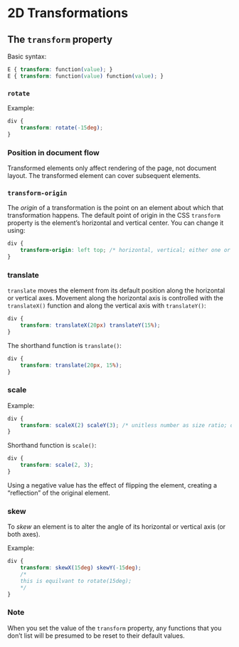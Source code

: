 # 2D Transformations

## The `transform` property

Basic syntax:

```css
E { transform: function(value); }
E { transform: function(value) function(value); }
```

### `rotate`

Example:

```css
div {
	transform: rotate(-15deg);
}
```

### Position in document flow

Transformed elements only affect rendering of the page, not document layout. The transformed element can cover subsequent elements.

### `transform-origin`

The *origin* of a transformation is the point on an element about which that transformation happens. The default point of origin in the CSS `transform` property is the element’s horizontal and vertical center. You can change it using:

```css
div {
	transform-origin: left top; /* horizontal, vertical; either one or two length, percentage, or keyword values */
}
```

### translate

`translate` moves the element from its default position along the horizontal or vertical axes. Movement along the horizontal axis is controlled with the `translateX()` function and along the vertical axis with `translateY()`:

```css
div {
	transform: translateX(20px) translateY(15%);
}
```

The shorthand function is `translate()`:

```css
div {
	transform: translate(20px, 15%);
}
```

### scale

Example:

```css
div {
	transform: scaleX(2) scaleY(3); /* unitless number as size ratio; default is 1 */
}
```

Shorthand function is `scale()`:

```css
div {
	transform: scale(2, 3);
}
```

Using a negative value has the effect of flipping the element, creating a “reflection” of the original element.

### skew

To *skew* an element is to alter the angle of its horizontal or vertical axis (or both axes).

Example:

```css
div {
	transform: skewX(15deg) skewY(-15deg);
	/*
	this is equilvant to rotate(15deg);
	*/
}
```

### Note

When you set the value of the `transform` property, any functions that you don’t list will be presumed to be reset to their default values. 